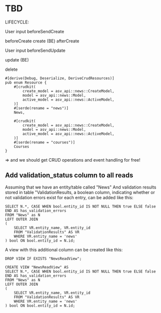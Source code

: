 # TBD

LIFECYCLE:

User input
beforeSendCreate

beforeCreate
create (BE)
afterCreate

User input
beforeSendUpdate

update (BE)

delete

    #[derive(Debug, Deserialize, DeriveCrudResources)]
    pub enum Resource {
        #[crudkit(
            create_model = asv_api::news::CreateModel,
            model = asv_api::news::Model,
            active_model = asv_api::news::ActiveModel,
        )]
        #[serde(rename = "news")]
        News,

        #[crudkit(
            create_model = asv_api::news::CreateModel,
            model = asv_api::news::Model,
            active_model = asv_api::news::ActiveModel,
        )]
        #[serde(rename = "courses")]
        Courses
    }

=> and we should get CRUD operations and event handling for free!

## Add validation_status column to all reads

Assuming that we have an entity/table called "News"
And validation results stored in table "ValidationResults,
a boolean column, indicating whether or not validation errors exist for each entry,
can be added like this:

    SELECT N.*, CASE WHEN bool.entity_id IS NOT NULL THEN true ELSE false END AS has_validation_errors
    FROM "News" as N
    LEFT OUTER JOIN
    (
        SELECT VR.entity_name, VR.entity_id
        FROM "ValidationResults" AS VR
        WHERE VR.entity_name = 'news'
    ) bool ON bool.entity_id = N.id;

A view with this additional column can be created like this:

    DROP VIEW IF EXISTS "NewsReadView";

    CREATE VIEW "NewsReadView" AS
    SELECT N.*, CASE WHEN bool.entity_id IS NOT NULL THEN true ELSE false END AS has_validation_errors
    FROM "News" as N
    LEFT OUTER JOIN
    (
        SELECT VR.entity_name, VR.entity_id
        FROM "ValidationResults" AS VR
        WHERE VR.entity_name = 'news'
    ) bool ON bool.entity_id = N.id;
